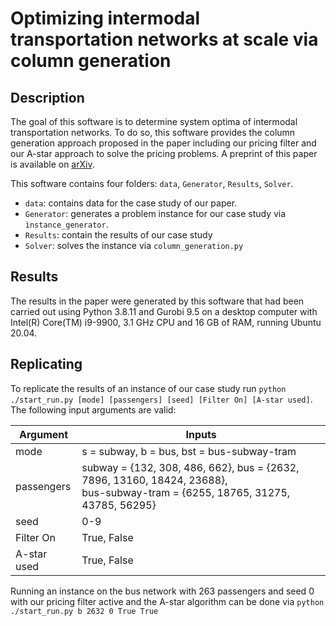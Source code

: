 # Optimizing intermodal transportation networks at scale via column generation

## Description

The goal of this software is to determine system optima of intermodal transportation networks. To do so, this software 
provides the column generation approach proposed in the paper including our pricing filter and our A-star approach to 
solve the pricing problems. A preprint of this paper is available on [arXiv](https://arxiv.org/abs/TODO).

This software contains four folders: `data`, `Generator`, `Results`, `Solver`. 
- `data`: contains data for the case study of our paper.
- `Generator`: generates a problem instance for our case study via `ìnstance_generator`.
- `Results`: contain the results of our case study
- `Solver`: solves the instance via `column_generation.py`


## Results

The results in the paper were generated by this software that had been carried out using Python 3.8.11 and Gurobi 9.5 on a desktop computer with Intel(R) Core(TM) i9-9900, 3.1 GHz CPU and 16 GB of RAM, running
Ubuntu 20.04.


## Replicating
To replicate the results of an instance of our case study run `python ./start_run.py [mode] [passengers] [seed] [Filter On] [A-star used]`.
The following input arguments are valid:

| Argument | Inputs |
| --- | --- |
| mode | s = subway, b = bus, bst = bus-subway-tram |
| passengers | subway = {132, 308, 486, 662}, bus = {2632, 7896, 13160, 18424, 23688}, <br /> bus-subway-tram = {6255, 18765, 31275, 43785, 56295} |
| seed | 0-9 |
| Filter On | True, False |
| A-star used | True, False |

Running an instance  on the bus network with 263 passengers and seed 0 with our pricing filter active and the A-star algorithm can be done via 
`python ./start_run.py b 2632 0 True True`


